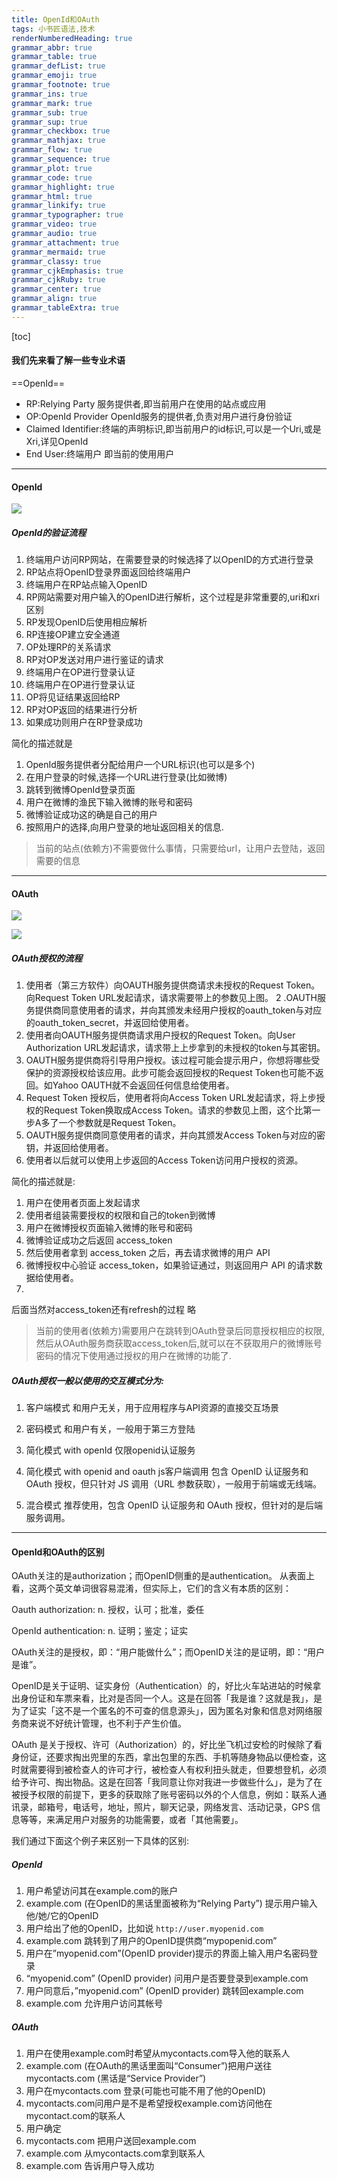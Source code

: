 ```yaml
---
title: OpenId和OAuth
tags: 小书匠语法,技术
renderNumberedHeading: true
grammar_abbr: true
grammar_table: true
grammar_defList: true
grammar_emoji: true
grammar_footnote: true
grammar_ins: true
grammar_mark: true
grammar_sub: true
grammar_sup: true
grammar_checkbox: true
grammar_mathjax: true
grammar_flow: true
grammar_sequence: true
grammar_plot: true
grammar_code: true
grammar_highlight: true
grammar_html: true
grammar_linkify: true
grammar_typographer: true
grammar_video: true
grammar_audio: true
grammar_attachment: true
grammar_mermaid: true
grammar_classy: true
grammar_cjkEmphasis: true
grammar_cjkRuby: true
grammar_center: true
grammar_align: true
grammar_tableExtra: true
---
```


[toc]

#### 我们先来看了解一些专业术语

==OpenId==
- RP:Relying Party 服务提供者,即当前用户在使用的站点或应用
- OP:OpenId Provider OpenId服务的提供者,负责对用户进行身份验证
- Claimed Identifier:终端的声明标识,即当前用户的id标识,可以是一个Uri,或是Xri,详见OpenId
- End User:终端用户 即当前的使用用户

--------------

#### OpenId

![](https://raw.githubusercontent.com/OliverRen/olili_blog_img/master/OpenId和OAuth/2020811/1597125371452.jpg)

##### OpenId的验证流程
1. 终端用户访问RP网站，在需要登录的时候选择了以OpenID的方式进行登录
2. RP站点将OpenID登录界面返回给终端用户
3. 终端用户在RP站点输入OpenID
4. RP网站需要对用户输入的OpenID进行解析，这个过程是非常重要的,uri和xri区别
5. RP发现OpenID后使用相应解析
6. RP连接OP建立安全通道
7. OP处理RP的关系请求
8. RP对OP发送对用户进行鉴证的请求
9. 终端用户在OP进行登录认证
10. 终端用户在OP进行登录认证
11. OP将见证结果返回给RP
12. RP对OP返回的结果进行分析
13. 如果成功则用户在RP登录成功

简化的描述就是
1. OpenId服务提供者分配给用户一个URL标识(也可以是多个)
2. 在用户登录的时候,选择一个URL进行登录(比如微博)
3. 跳转到微博OpenId登录页面
4. 用户在微博的渔民下输入微博的账号和密码
5. 微博验证成功这的确是自己的用户
6. 按照用户的选择,向用户登录的地址返回相关的信息.

> 当前的站点(依赖方)不需要做什么事情，只需要给url，让用户去登陆，返回需要的信息

-----------------

#### OAuth

![](https://raw.githubusercontent.com/OliverRen/olili_blog_img/master/OpenId和OAuth/2020811/1597125371453.jpg)

![](https://raw.githubusercontent.com/OliverRen/olili_blog_img/master/OpenId和OAuth/2020811/1597125371448.jpg)

##### OAuth授权的流程

1. 使用者（第三方软件）向OAUTH服务提供商请求未授权的Request Token。向Request Token URL发起请求，请求需要带上的参数见上图。
2 .OAUTH服务提供商同意使用者的请求，并向其颁发未经用户授权的oauth_token与对应的oauth_token_secret，并返回给使用者。
3. 使用者向OAUTH服务提供商请求用户授权的Request Token。向User Authorization URL发起请求，请求带上上步拿到的未授权的token与其密钥。
4. OAUTH服务提供商将引导用户授权。该过程可能会提示用户，你想将哪些受保护的资源授权给该应用。此步可能会返回授权的Request Token也可能不返回。如Yahoo OAUTH就不会返回任何信息给使用者。
5. Request Token 授权后，使用者将向Access Token URL发起请求，将上步授权的Request Token换取成Access Token。请求的参数见上图，这个比第一步A多了一个参数就是Request Token。
6. OAUTH服务提供商同意使用者的请求，并向其颁发Access Token与对应的密钥，并返回给使用者。
7. 使用者以后就可以使用上步返回的Access Token访问用户授权的资源。

简化的描述就是:
1. 用户在使用者页面上发起请求
2. 使用者组装需要授权的权限和自己的token到微博
3. 用户在微博授权页面输入微博的账号和密码
4. 微博验证成功之后返回 access_token
5. 然后使用者拿到 access_token 之后，再去请求微博的用户 API
6. 微博授权中心验证 access_token，如果验证通过，则返回用户 API 的请求数据给使用者。
7. 
后面当然对access_token还有refresh的过程 略

> 当前的使用者(依赖方)需要用户在跳转到OAuth登录后同意授权相应的权限,然后从OAuth服务商获取access_token后,就可以在不获取用户的微博账号密码的情况下使用通过授权的用户在微博的功能了.

##### OAuth授权一般以使用的交互模式分为:

1. 客户端模式
和用户无关，用于应用程序与API资源的直接交互场景

2. 密码模式
和用户有关，一般用于第三方登陆

3. 简化模式 with openId
仅限openid认证服务

4. 简化模式 with openid and oauth js客户端调用
包含 OpenID 认证服务和 OAuth 授权，但只针对 JS 调用（URL 参数获取），一般用于前端或无线端。

5. 混合模式
推荐使用，包含 OpenID 认证服务和 OAuth 授权，但针对的是后端服务调用。

--------------------

#### OpenId和OAuth的区别

OAuth关注的是authorization；而OpenID侧重的是authentication。
从表面上看，这两个英文单词很容易混淆，但实际上，它们的含义有本质的区别：

Oauth
authorization: n. 授权，认可；批准，委任

OpenId
authentication: n. 证明；鉴定；证实

OAuth关注的是授权，即：“用户能做什么”；而OpenID关注的是证明，即：“用户是谁”。

OpenID是关于证明、证实身份（Authentication）的，好比火车站进站的时候拿出身份证和车票来看，比对是否同一个人。这是在回答「我是谁？这就是我」，是为了证实「这不是一个匿名的不可查的信息源头」，因为匿名对象和信息对网络服务商来说不好统计管理，也不利于产生价值。

OAuth 是关于授权、许可（Authorization）的，好比坐飞机过安检的时候除了看身份证，还要求掏出兜里的东西，拿出包里的东西、手机等随身物品以便检查，这时就需要得到被检查人的许可才行，被检查人有权利扭头就走，但要想登机，必须给予许可、掏出物品。这是在回答「我同意让你对我进一步做些什么」，是为了在被授予权限的前提下，更多的获取除了账号密码以外的个人信息，例如：联系人通讯录，邮箱号，电话号，地址，照片，聊天记录，网络发言、活动记录，GPS 信息等等，来满足用户对服务的功能需要，或者「其他需要」。

我们通过下面这个例子来区别一下具体的区别:

##### OpenId

1.  用户希望访问其在example.com的账户
2.  example.com (在OpenID的黑话里面被称为“Relying Party”) 提示用户输入他/她/它的OpenID
3.  用户给出了他的OpenID，比如说 `http://user.myopenid.com`
4.  example.com 跳转到了用户的OpenID提供商“mypopenid.com”
5.  用户在”myopenid.com”(OpenID provider)提示的界面上输入用户名密码登录
6.  “myopenid.com” (OpenID provider) 问用户是否要登录到example.com
7.  用户同意后，”myopenid.com” (OpenID provider) 跳转回example.com
8.  example.com 允许用户访问其帐号

##### OAuth

1.  用户在使用example.com时希望从mycontacts.com导入他的联系人
2.  example.com (在OAuth的黑话里面叫“Consumer”)把用户送往mycontacts.com (黑话是“Service Provider”)
3.  用户在mycontacts.com 登录(可能也可能不用了他的OpenID)
4.  mycontacts.com问用户是不是希望授权example.com访问他在mycontact.com的联系人
5.  用户确定
6.  mycontacts.com 把用户送回example.com
7.  example.com 从mycontacts.com拿到联系人
8.  example.com 告诉用户导入成功


